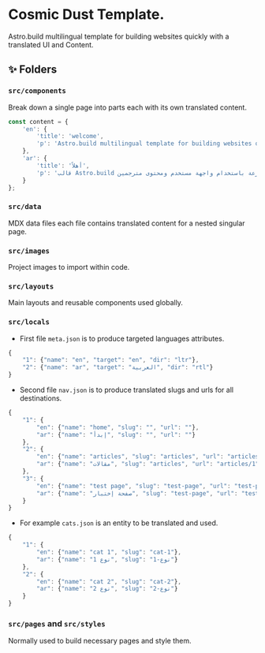 # Cosmic Dust Template.

Astro.build multilingual template for building websites quickly with a translated UI and Content.
## :sparkles: Folders
### `src/components`
Break down a single page into parts each with its own translated content.
```javascript
const content = {
    'en': {
        'title': 'welcome',
        'p': 'Astro.build multilingual template for building websites quickly with a translated UI and Content.'
    },
    'ar': {
        'title': 'أهلاً',
        'p': 'قالب Astro.build متعدد اللغات لإنشاء مواقع الويب بسرعة باستخدام واجهة مستخدم ومحتوى مترجمين.'
    }
};
```
### `src/data`
MDX data files each file contains translated content for a nested singular page.
### `src/images`
Project images to import within code.
### `src/layouts`
Main layouts and reusable components used globally.
### `src/locals`
- First file `meta.json` is to produce targeted languages attributes.
```javascript
{
    "1": {"name": "en", "target": "en", "dir": "ltr"},
    "2": {"name": "ar", "target": "العربية", "dir": "rtl"}
}
```
- Second file `nav.json` is to produce translated slugs and urls for all destinations.
```javascript
{
    "1": {
        "en": {"name": "home", "slug": "", "url": ""},
        "ar": {"name": "إبدأ", "slug": "", "url": ""}
    },
    "2": {
        "en": {"name": "articles", "slug": "articles", "url": "articles/1"},
        "ar": {"name": "مقالات", "slug": "articles", "url": "articles/1"}
    },
    "3": {
        "en": {"name": "test page", "slug": "test-page", "url": "test-page"},
        "ar": {"name": "صفحة إختبار", "slug": "test-page", "url": "test-page"}
    }
}
```
- For example `cats.json` is an entity to be translated and used.
```javascript
{
    "1": {
        "en": {"name": "cat 1", "slug": "cat-1"},
        "ar": {"name": "نوع 1", "slug": "نوع-1"}
    },
    "2": {
        "en": {"name": "cat 2", "slug": "cat-2"},
        "ar": {"name": "نوع 2", "slug": "نوع-2"}
    }
}
```
### `src/pages` and `src/styles`
Normally used to build necessary pages and style them.